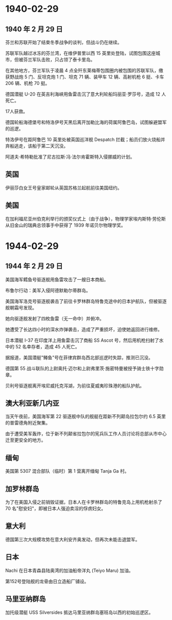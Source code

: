 # 1940-02-29

## 1940 年 2 月 29 日

芬兰和苏联开始了结束冬季战争的谈判，但战斗仍在继续。

苏联军队越过冰冻的芬兰湾，在维伊普里以西 15
英里处登陆，试图包围这座城市，但被芬兰军队击败，只占领了泰卡里岛。

在其他地方，芬兰军队于凌晨 4
点全歼东莱梅蒂包围圈内被包围的苏联军队，缴获野战炮 5 门、反坦克炮 1
门、坦克 71 辆、装甲车 12 辆、高射机枪 6 挺、卡车 206 辆、机枪 70 挺。

德国潜艇 U-20 在英吉利海峡用鱼雷击沉了意大利轮船玛丽亚·罗莎号，造成 12
人死亡。

17人获救。

德国轮船海德堡号和特洛伊号天黑后离开加勒比海的荷属阿鲁巴岛，试图躲避盟军的巡逻。

特洛伊号在距阿鲁巴 10 英里处被英国巡洋舰 Despatch
拦截；船员们放火烧船并弃船逃走，该船于第二天沉没。

阿道夫·希特勒批准了尼古拉斯·冯·法尔肯霍斯特入侵挪威的计划。

## 英国

伊丽莎白女王号皇家邮轮从英国苏格兰起航前往美国纽约。

## 美国

在加利福尼亚州伯克利举行的颁奖仪式上（由于战争），物理学家埃内斯特·劳伦斯从旧金山的瑞典总领事手中获得了
1939 年诺贝尔物理学奖。





# 1944-02-29

## 1944 年 2 月 29 日

美国海军鳕鱼号驱逐舰用鱼雷攻击了一艘日本商船。

布鲁尔行动：美军入侵阿德默勒尔蒂群岛。

美国海军洛克号驱逐舰袭击了前往卡罗林群岛特鲁克途中的日本护航队，但被驱逐舰朝霜号发现。

她向驱逐舰发射了四枚鱼雷（无一命中）并俯冲。

她遭受了长达四小时的深水炸弹袭击，造成了严重损坏，迫使她返回进行维修。

日本潜艇 I-37 在印度洋上用鱼雷击沉了商船 SS Ascot
号，然后用机枪扫射了水中的 52 名幸存者，造成 45 人死亡。

据报道，美国潜艇"鳟鱼"号在菲律宾群岛西北部巡逻时失踪，推测已沉没。

德国第 55
战斗联队的上尉奥托·迈尔和上尉弗里茨·施密特曼被授予骑士铁十字勋章。

贝利号驱逐舰离开埃尼威托克泻湖，为前往夏威夷珍珠港的船队护航。

## 澳大利亚新几内亚

当天午夜前，美国海军第 22 驱逐舰中队的舰艇在距新不列颠岛拉包尔约 6.5
英里的普雷德角附近聚集。

由于遭受美军轰炸，位于新不列颠省拉包尔的宪兵队工作人员讨论将总部从市中心迁至更安全的地方。

## 缅甸

美国第 5307 混合部队（临时）第 1 营离开缅甸 Tanja Ga 村。

## 加罗林群岛

为了在美国入侵之前销毁证据，日本人在卡罗林群岛的特鲁克岛上用机枪射杀了
70 名"慰安妇"，即被日本人强迫卖淫的俘虏妇女。

## 意大利

德国第三次大规模攻势在意大利安齐奥发动，但再次未能击退盟军。

## 日本

Nachi 在日本青森县陆奥湾的加油船帝洋丸 (Teiyo Maru) 加油。

第152号登陆舰的龙骨由日立造船厂铺设。

## 马里亚纳群岛

加托级潜艇 USS Silversides 抵达马里亚纳群岛塞班岛以西的初始巡逻区。



